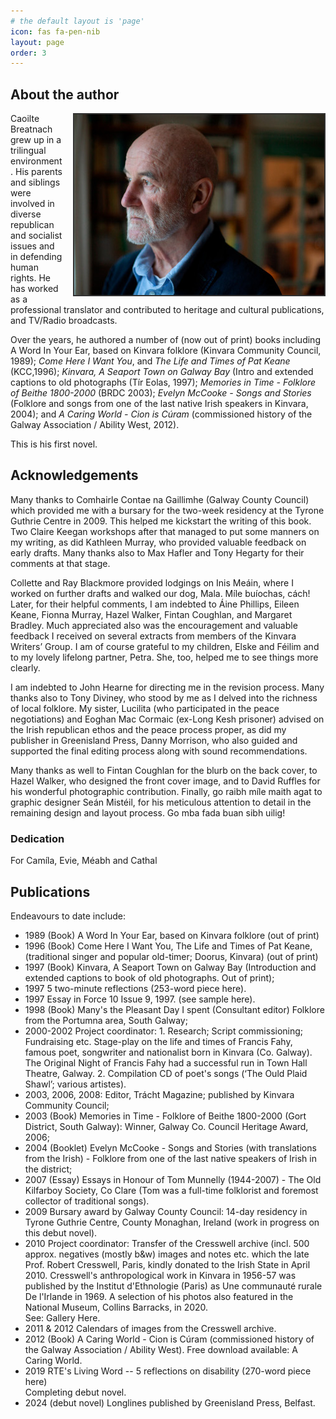 ```yaml
---
# the default layout is 'page'
icon: fas fa-pen-nib
layout: page
order: 3
---
```


## About the author

<img src="/assets/small/caoilte-breatnach-02-colour.jpg" width="400" alt="Author Caoilte Breatnach 01" style='float: right; margin: 0 0 0 15px; border: #333333 2px solid;'>
Caoilte Breatnach grew up in a trilingual environment. His parents and siblings were involved in diverse republican and socialist issues and in defending human rights. He has worked as a professional translator and contributed to heritage and cultural publications, and TV/Radio broadcasts. 

Over the years, he authored a number of (now out of print) books including A Word In Your Ear, based on Kinvara folklore (Kinvara Community Council, 1989); _Come Here I Want You_, and _The Life and Times of Pat Keane_ (KCC,1996); _Kinvara, A Seaport Town on Galway Bay_ (Intro and extended captions to old photographs (Tír Eolas, 1997); _Memories in Time - Folklore of Beithe 1800-2000_ (BRDC 2003); _Evelyn McCooke - Songs and Stories_ (Folklore and songs from one of the last native Irish speakers in Kinvara, 2004); and _A Caring World - Cion is Cúram_ (commissioned history of the Galway Association / Ability West, 2012). 

This is his first novel.


## Acknowledgements

Many thanks to Comhairle Contae na Gaillimhe (Galway County Council) which provided me with a bursary for the two-week residency at the Tyrone Guthrie Centre in 2009. This helped me kickstart the writing of this book. Two Claire Keegan workshops after that managed to put some manners on my writing, as did Kathleen Murray, who provided valuable feedback on early drafts. Many thanks also to Max Hafler and Tony Hegarty for their comments at that stage.

Collette and Ray Blackmore provided lodgings on Inis Meáin, where I worked on further drafts and walked our dog, Mala. Míle buíochas, cách! Later, for their helpful comments, I am indebted to Áine Phillips, Eileen Keane, Fionna Murray, Hazel Walker, Fintan Coughlan, and Margaret Bradley. Much appreciated also was the encouragement and valuable feedback I received on several extracts from members of the Kinvara Writers’ Group. I am of course grateful to my children, Elske and Féilim and to my lovely lifelong partner, Petra. She, too, helped me to see things more clearly.

I am indebted to John Hearne for directing me in the revision process. Many thanks also to Tony Diviney, who stood by me as I delved into the richness of local folklore. My sister, Lucilita (who participated in the peace negotiations) and Eoghan Mac Cormaic (ex-Long Kesh prisoner) advised on the Irish republican ethos and the peace process proper, as did my publisher in Greenisland Press, Danny Morrison, who also guided and supported the final editing process along with sound recommendations.

Many thanks as well to Fintan Coughlan for the blurb on the back cover, to Hazel Walker, who designed the front cover image, and to David Ruffles for his wonderful photographic contribution. Finally, go raibh míle maith agat to graphic designer Seán Mistéil, for his meticulous attention to detail in the remaining design and layout process. 
Go mba fada buan sibh uilig!

### Dedication
For Camíla, Evie, Méabh and Cathal


## Publications

Endeavours to date include:
- 1989 (Book) A Word In Your Ear, based on Kinvara folklore (out of print) 
- 1996 (Book) Come Here I Want You, The Life and Times of Pat Keane, (traditional singer and popular old-timer; Doorus, Kinvara) (out of print)  
- 1997 (Book) Kinvara, A Seaport Town on Galway Bay (Introduction and extended captions to book of old photographs. Out of print);
- 1997 5 two-minute reflections (253-word piece here). 
- 1997 Essay in Force 10 Issue 9, 1997. (see sample here). 
- 1998 (Book) Many's the Pleasant Day I spent (Consultant editor) Folklore from the Portumna area, South Galway; 
- 2000-2002 Project coordinator: 1. Research; Script commissioning; Fundraising etc. Stage-play on the life and times of Francis Fahy, famous poet, songwriter and nationalist born in Kinvara (Co. Galway). The Original Night of Francis Fahy had a successful run in Town Hall Theatre, Galway. 2. Compilation CD of poet's songs (‘The Ould Plaid Shawl’; various artistes).
- 2003, 2006, 2008: Editor, Trácht Magazine; published by Kinvara Community Council;
- 2003 (Book) Memories in Time - Folklore of Beithe 1800-2000 (Gort District, South Galway): Winner, Galway Co. Council Heritage Award, 2006; 
- 2004 (Booklet) Evelyn McCooke - Songs and Stories (with translations from the Irish) - Folklore from one of the last native speakers of Irish in the district; 
- 2007 (Essay) Essays in Honour of Tom Munnelly (1944-2007) - The Old Kilfarboy Society, Co Clare (Tom was a full-time folklorist and foremost collector of traditional songs).
- 2009 Bursary award by Galway County Council: 14-day residency in Tyrone Guthrie Centre, County Monaghan, Ireland (work in progress on this debut novel).
- 2010 Project coordinator: Transfer of the Cresswell archive (incl. 500 approx. negatives (mostly b&w) images and notes etc. which the late Prof. Robert Cresswell, Paris, kindly donated to the Irish State in April 2010. Cresswell's anthropological work in Kinvara in 1956-57 was published by the Institut d'Ethnologie (Paris) as Une communauté rurale De l'Irlande in 1969. A selection of his photos also featured in the National Museum, Collins Barracks, in 2020.<br>
See: Gallery Here.
- 2011 & 2012 Calendars of images from the Cresswell archive.
- 2012 (Book) A Caring World - Cion is Cúram (commissioned history of the Galway Association / Ability West). Free download available: A Caring World.
- 2019 RTE's Living Word -- 5 reflections on disability (270-word piece here)
<br>Completing debut novel.
- 2024 (debut novel) Longlines published by Greenisland Press, Belfast.